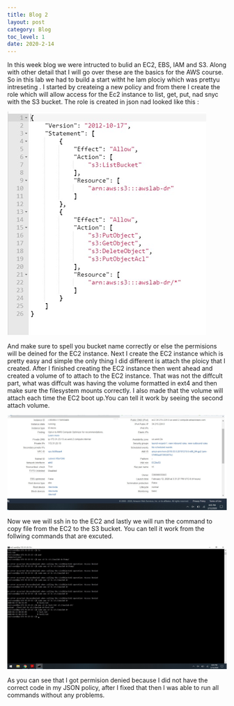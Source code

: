 ```yaml
---
title: Blog 2
layout: post
category: Blog
toc_level: 1
date: 2020-2-14
---
```


In this week blog we were intructed to bulid an EC2, EBS, IAM and S3. Along with other detail that I will go over these are the basics for the AWS course. So  in this lab we had to build a start witht he Iam plociy which was prettyu intreseting . I started by createing a new policy and from there I create the role which will allow access for the Ec2 instance to list, get, put, nad snyc with the S3 bucket. The role is created in json nad looked like this :

![7!](/assets/img/7.jpg)

And make sure to spell you bucket name correctly or else the permisions will be deined for the EC2 instance.
Next I create the EC2 instance which is pretty easy and simple the only thing I did different  is attach the ploicy that I created. After I finished creating the EC2 instance then went ahead and created a volume of to attach to the EC2 instance. That was not the diffcult part, what was diffcult was having the volume formatted in ext4 and then make sure the filesystem mounts correctly. I also made that the volume will attach each time the EC2 boot up.You can tell it work by seeing the second attach volume.

![5!](/assets/img/5.jpg)

Now we we will ssh in to the EC2 and lastly we will run the command to copy file from the EC2 to the S3 bucket. You can tell it work from the follwing commands that are excuted.

![6!](/assets/img/6.jpg)

As you can see that I got permision denied because I did not have the correct code in my JSON policy, after I fixed that then I was able to run all commands without any problems.
